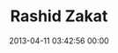 ---
title: "Rashid Zakat"
date: 2013-04-11 03:42:56 00:00
permalink: /rashidzakat
twitter: "RashidZakat"
likes: [35,1795,1814]
id: 1921
gravatar: "http://www.gravatar.com/avatar/f4ee87a7eaa4c322c9c82ce00ba5ae1f"
---